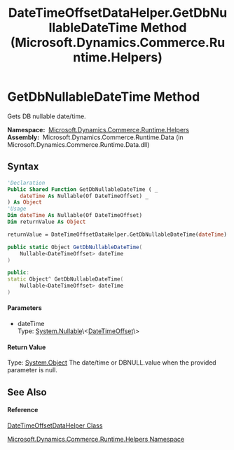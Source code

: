 ﻿---
title: DateTimeOffsetDataHelper.GetDbNullableDateTime Method  (Microsoft.Dynamics.Commerce.Runtime.Helpers)
TOCTitle: GetDbNullableDateTime Method
ms:assetid: M:Microsoft.Dynamics.Commerce.Runtime.Helpers.DateTimeOffsetDataHelper.GetDbNullableDateTime(System.Nullable{System.DateTimeOffset})
ms:mtpsurl: https://technet.microsoft.com/en-us/library/microsoft.dynamics.commerce.runtime.helpers.datetimeoffsetdatahelper.getdbnullabledatetime(v=AX.60)
ms:contentKeyID: 65315745
ms.date: 05/18/2015
mtps_version: v=AX.60
f1_keywords:
- Microsoft.Dynamics.Commerce.Runtime.Helpers.DateTimeOffsetDataHelper.GetDbNullableDateTime
dev_langs:
- CSharp
- C++
- VB
---

# GetDbNullableDateTime Method

Gets DB nullable date/time.

**Namespace:**  [Microsoft.Dynamics.Commerce.Runtime.Helpers](microsoft-dynamics-commerce-runtime-helpers-namespace.md)  
**Assembly:**  Microsoft.Dynamics.Commerce.Runtime.Data (in Microsoft.Dynamics.Commerce.Runtime.Data.dll)

## Syntax

``` vb
'Declaration
Public Shared Function GetDbNullableDateTime ( _
    dateTime As Nullable(Of DateTimeOffset) _
) As Object
'Usage
Dim dateTime As Nullable(Of DateTimeOffset)
Dim returnValue As Object

returnValue = DateTimeOffsetDataHelper.GetDbNullableDateTime(dateTime)
```

``` csharp
public static Object GetDbNullableDateTime(
    Nullable<DateTimeOffset> dateTime
)
```

``` c++
public:
static Object^ GetDbNullableDateTime(
    Nullable<DateTimeOffset> dateTime
)
```

#### Parameters

  - dateTime  
    Type: [System.Nullable](https://technet.microsoft.com/en-us/library/b3h38hb0\(v=ax.60\))\<[DateTimeOffset](https://technet.microsoft.com/en-us/library/bb341783\(v=ax.60\))\>  

#### Return Value

Type: [System.Object](https://technet.microsoft.com/en-us/library/e5kfa45b\(v=ax.60\))  
The date/time or DBNULL.value when the provided parameter is null.  

## See Also

#### Reference

[DateTimeOffsetDataHelper Class](datetimeoffsetdatahelper-class-microsoft-dynamics-commerce-runtime-helpers.md)

[Microsoft.Dynamics.Commerce.Runtime.Helpers Namespace](microsoft-dynamics-commerce-runtime-helpers-namespace.md)

